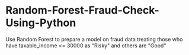 # Random-Forest-Fraud-Check-Using-Python
Use Random Forest to prepare a model on fraud data 
treating those who have taxable_income <= 30000 as "Risky" and others are "Good"

